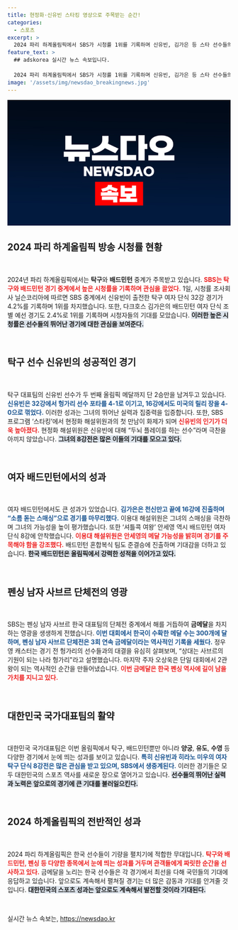 ```yaml
---
title: 현정화·신유빈 스타킹 영상으로 주목받는 순간!
categories:
  - 스포츠
excerpt: >
  2024 파리 하계올림픽에서 SBS가 시청률 1위를 기록하며 신유빈, 김가은 등 스타 선수들의 활약이 화제를 모으고 있다. 특히, 신유빈의 8강전이 기대를 모으는 가운데, 펜싱팀의 금메달 소식도 전해져 더욱 흥미진진한 대회가 이어질 예정이다.
feature_text: >
  ## adskorea 실시간 뉴스 속보입니다.

  2024 파리 하계올림픽에서 SBS가 시청률 1위를 기록하며 신유빈, 김가은 등 스타 선수들의 활약이 화제를 모으고 있다. 특히, 신유빈의 8강전이 기대를 모으는 가운데, 펜싱팀의 금메달 소식도 전해져 더욱 흥미진진한 대회가 이어질 예정이다.
image: '/assets/img/newsdao_breakingnews.jpg'
---
```


<p><img src="/assets/img/newsdao_breakingnews.jpg" alt="adskorea 속보" /></p>

<h2 data-ke-size="size26">2024 파리 하계올림픽 방송 시청률 현황</h2>

<p data-ke-size="size16">&nbsp;</p>

<p>2024년 파리 하계올림픽에서는 <b>탁구</b>와 <b>배드민턴</b> 중계가 주목받고 있습니다. <b><span style="color: #ee2323;">SBS는 탁구와 배드민턴 경기 중계에서 높은 시청률을 기록하며 관심을 끌었다.</span></b> 1일, 시청률 조사회사 닐슨코리아에 따르면 SBS 중계에서 신유빈이 출전한 탁구 여자 단식 32강 경기가 4.2%를 기록하며 1위를 차지했습니다. 또한, 다크호스 김가은의 배드민턴 여자 단식 조별 예선 경기도 2.4%로 1위를 기록하며 시청자들의 기대를 모았습니다. <b><span style="background-color: #21538527;">이러한 높은 시청률은 선수들의 뛰어난 경기에 대한 관심을 보여준다.</span></b></p>

<p data-ke-size="size16">&nbsp;</p>

<h2 data-ke-size="size26">탁구 선수 신유빈의 성공적인 경기</h2>

<p data-ke-size="size16">&nbsp;</p>

<p>탁구 대표팀의 신유빈 선수가 두 번째 올림픽 메달까지 단 2승만을 남겨두고 있습니다. <b><span style="color: #1a5490;">신유빈은 32강에서 헝가리 선수 포타를 4-1로 이기고, 16강에서도 미국의 릴리 장을 4-0으로 꺾었다.</span></b> 이러한 성과는 그녀의 뛰어난 실력과 집중력을 입증합니다. 또한, SBS 프로그램 ‘스타킹’에서 현정화 해설위원과의 첫 만남이 화제가 되며 <b><span style="color: #ee2323;">신유빈의 인기가 더욱 높아졌다.</span></b> 현정화 해설위원은 신유빈에 대해 “두뇌 플레이를 하는 선수”라며 극찬을 아끼지 않았습니다. <b><span style="background-color: #21538527;">그녀의 8강전은 많은 이들의 기대를 모으고 있다.</span></b> </p>

<p data-ke-size="size16">&nbsp;</p>

<h2 data-ke-size="size26">여자 배드민턴에서의 성과</h2>

<p data-ke-size="size16">&nbsp;</p>

<p>여자 배드민턴에서도 큰 성과가 있었습니다. <b><span style="color: #1a5490;">김가은은 천신만고 끝에 16강에 진출하며 “소름 돋는 스매싱”으로 경기를 마무리했다.</span></b> 이용대 해설위원은 그녀의 스매싱을 극찬하며 그녀의 가능성을 높이 평가했습니다. 또한 ‘셔틀콕 여왕’ 안세영 역시 배드민턴 여자 단식 8강에 안착했습니다. <b><span style="color: #ee2323;">이용대 해설위원은 안세영의 메달 가능성을 밝히며 경기를 주목해야 함을 강조했다.</span></b> 배드민턴 혼합복식 팀도 준결승에 진출하며 기대감을 더하고 있습니다. <b><span style="background-color: #21538527;">한국 배드민턴은 올림픽에서 강력한 성적을 이어가고 있다.</span></b></p>

<p data-ke-size="size16">&nbsp;</p>

<h2 data-ke-size="size26">펜싱 남자 사브르 단체전의 영광</h2>

<p data-ke-size="size16">&nbsp;</p>

<p>SBS는 펜싱 남자 사브르 한국 대표팀의 단체전 중계에서 해를 거듭하여 <b>금메달</b>을 차지하는 영광을 생생하게 전했습니다. <b><span style="color: #1a5490;">이번 대회에서 한국이 수확한 메달 수는 300개에 달하며, 펜싱 남자 사브르 단체전은 3회 연속 금메달이라는 역사적인 기록을 세웠다.</span></b> 정우영 캐스터는 경기 전 헝가리의 선수들과의 대결을 유심히 살펴보며, “상대는 사브르의 기원이 되는 나라 헝가리"라고 설명했습니다. 마지막 주자 오상욱은 단일 대회에서 2관왕이 되는 역사적인 순간을 만들어냈습니다. <b><span style="color: #ee2323;">이번 금메달은 한국 펜싱 역사에 길이 남을 가치를 지니고 있다.</span></b></p>

<p data-ke-size="size16">&nbsp;</p>

<h2 data-ke-size="size26">대한민국 국가대표팀의 활약</h2>

<p data-ke-size="size16">&nbsp;</p>

<p>대한민국 국가대표팀은 이번 올림픽에서 탁구, 배드민턴뿐만 아니라 <b>양궁</b>, <b>유도</b>, <b>수영</b> 등 다양한 경기에서 눈에 띄는 성과를 보이고 있습니다. <b><span style="color: #1a5490;">특히 신유빈과 히라노 미우의 여자 탁구 단식 8강전은 많은 관심을 받고 있으며, SBS에서 생중계된다.</span></b> 이러한 경기들은 모두 대한민국의 스포츠 역사를 새로운 장으로 열어가고 있습니다. <b><span style="background-color: #21538527;">선수들의 뛰어난 실력과 노력은 앞으로의 경기에 큰 기대를 불러일으킨다.</span></b> </p>

<p data-ke-size="size16">&nbsp;</p>

<h2 data-ke-size="size26">2024 하계올림픽의 전반적인 성과</h2>

<p data-ke-size="size16">&nbsp;</p>

<p>2024 파리 하계올림픽은 한국 선수들이 기량을 펼치기에 적합한 무대입니다. <b><span style="color: #ee2323;">탁구와 배드민턴, 펜싱 등 다양한 종목에서 눈에 띄는 성과를 거두며 관객들에게 짜릿한 순간을 선사하고 있다.</span></b> 금메달을 노리는 한국 선수들은 각 경기에서 최선을 다해 국민들의 기대에 응답하고 있습니다. 앞으로도 계속해서 펼쳐질 경기는 더 많은 감동과 기대를 안겨줄 것입니다. <b><span style="background-color: #21538527;">대한민국의 스포츠 성과는 앞으로도 계속해서 발전할 것이라 기대된다.</span></b></p>

<p data-ke-size="size16">&nbsp;</p>
실시간 뉴스 속보는, <a href="https://newsdao.kr" rel="dofollow">https://newsdao.kr</a>



